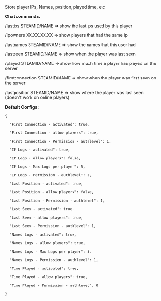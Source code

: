 Store player IPs, Names, position, played time, etc

**Chat commands:**

/lastips STEAMID/NAME => show the last ips used by this player

/ipowners XX.XX.XX.XX => show players that had the same ip

/lastnames STEAMID/NAME => show the names that this user had

/lastseen STEAMID/NAME => show when the player was last seen

/played STEAMID/NAME => show how much time a player has played on the server

/firstconnection STEAMID/NAME => show when the player was first seen on the server

/lastposition STEAMID/NAME => show where the player was last seen (doesn't work on online players)

**Default Configs:**

````
{

  "First Connection - activated": true,

  "First Connection - allow players": true,

  "First Connection - Permission - authlevel": 1,

  "IP Logs - activated": true,

  "IP Logs - allow players": false,

  "IP Logs - Max Logs per player": 5,

  "IP Logs - Permission - authlevel": 1,

  "Last Position - activated": true,

  "Last Position - allow players": false,

  "Last Position - Permission - authlevel": 1,

  "Last Seen - activated": true,

  "Last Seen - allow players": true,

  "Last Seen - Permission - authlevel": 1,

  "Names Logs - activated": true,

  "Names Logs - allow players": true,

  "Names Logs - Max Logs per player": 5,

  "Names Logs - Permission - authlevel": 1,

  "Time Played - activated": true,

  "Time Played - allow players": true,

  "Time Played - Permission - authlevel": 0

}
````